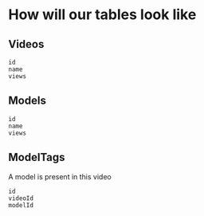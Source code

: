 # How will our tables look like

## Videos
```
id
name
views
```

## Models
```
id
name
views
```

## ModelTags
A model is present in this video
```
id
videoId
modelId
```
